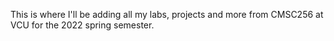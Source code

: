 This is where I'll be adding all my labs, projects and more from CMSC256 at VCU for the 2022 spring semester.

